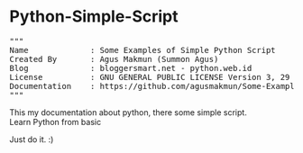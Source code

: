 # Python-Simple-Script

<pre>
"""
Name             : Some Examples of Simple Python Script
Created By       : Agus Makmun (Summon Agus)
Blog             : bloggersmart.net - python.web.id
License          : GNU GENERAL PUBLIC LICENSE Version 3, 29 June 2007
Documentation    : https://github.com/agusmakmun/Some-Examples-of-Simple-Python-Script/
"""
</pre>

This my documentation about python, there some simple script.<br />
Learn Python from basic

Just do it. :)
